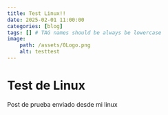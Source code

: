 ```yaml
---
title: Test Linux!!
date: 2025-02-01 11:00:00
categories: [blog]
tags: [] # TAG names should be always be lowercase
image: 
    path: /assets/0Logo.png
    alt: testtest
---
```


# Test de Linux
Post de prueba enviado desde mi linux